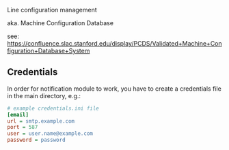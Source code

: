 Line configuration management

aka. Machine Configuration Database

see: https://confluence.slac.stanford.edu/display/PCDS/Validated+Machine+Configuration+Database+System 


## Credentials

In order for notification module to work, you have to create a credentials
file in the main directory, e.g.:

```ini
# example credentials.ini file
[email]
url = smtp.example.com
port = 587
user = user.name@example.com
password = password
```